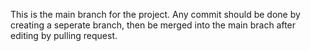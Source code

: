 This is the main branch for the project. Any commit should be done by creating a seperate branch, then be merged into the main brach after editing by pulling request. 

